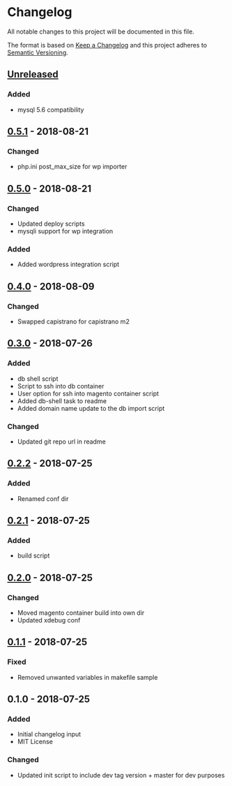 # Changelog
All notable changes to this project will be documented in this file.

The format is based on [Keep a Changelog](http://keepachangelog.com/en/1.0.0/)
and this project adheres to [Semantic Versioning](http://semver.org/spec/v2.0.0.html).

## [Unreleased]
### Added
- mysql 5.6 compatibility

## [0.5.1] - 2018-08-21
### Changed
- php.ini post_max_size for wp importer

## [0.5.0] - 2018-08-21
### Changed
- Updated deploy scripts
- mysqli support for wp integration

### Added
- Added wordpress integration script

## [0.4.0] - 2018-08-09
### Changed
- Swapped capistrano for capistrano m2

## [0.3.0] - 2018-07-26
### Added
- db shell script
- Script to ssh into db container
- User option for ssh into magento container script
- Added db-shell task to readme
- Added domain name update to the db import script

### Changed
- Updated git repo url in readme

## [0.2.2] - 2018-07-25
### Added
- Renamed conf dir

## [0.2.1] - 2018-07-25
### Added
- build script

## [0.2.0] - 2018-07-25
### Changed
- Moved magento container build into own dir
- Updated xdebug conf

## [0.1.1] - 2018-07-25
### Fixed
- Removed unwanted variables in makefile sample

## 0.1.0 - 2018-07-25
### Added
- Initial changelog input
- MIT License

### Changed
- Updated init script to include dev tag version + master for dev purposes

[Unreleased]: https://github.com//brandography/m2-dev/compare/0.5.1...HEAD
[0.5.1]: https://github.com//brandography/m2-dev/compare/0.5.0...0.5.1
[0.5.0]: https://github.com//brandography/m2-dev/compare/0.4.0...0.5.0
[0.4.0]: https://github.com//brandography/m2-dev/compare/0.3.0...0.4.0
[0.3.0]: https://github.com//brandography/m2-dev/compare/0.2.2...0.3.0
[0.2.2]: https://github.com//brandography/m2-dev/compare/0.2.1...0.2.2
[0.2.1]: https://github.com//brandography/m2-dev/compare/0.2.0...0.2.1
[0.2.0]: https://github.com//brandography/m2-dev/compare/0.1.1...0.2.0
[0.1.1]: https://github.com//brandography/m2-dev/compare/0.1.0...0.1.1
